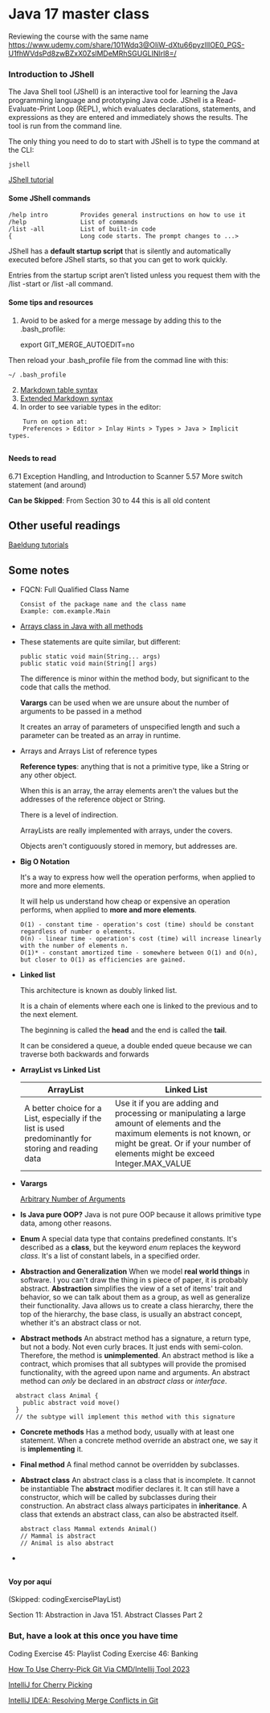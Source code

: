 # Java 17 master class #

Reviewing the course with the same name
https://www.udemy.com/share/101Wdq3@OliW-dXtu66pyzllIOE0_PGS-U1fhWVdsPd8zwBZxX0ZslMDeMRhSGUGLINlrl8=/


### Introduction to JShell ###

The Java Shell tool (JShell) is an interactive tool for learning the Java programming
language and prototyping Java code. JShell is a Read-Evaluate-Print Loop (REPL),
which evaluates declarations, statements, and expressions as they are entered and
immediately shows the results. The tool is run from the command line.

The only thing you need to do to start with JShell is to type the command at the CLI:
```
jshell
```
[JShell tutorial](https://examples.javacodegeeks.com/java-development/core-java/java-9-jshell-tutorial/)

#### Some JShell commands ####
```
/help intro         Provides general instructions on how to use it
/help               List of commands
/list -all          List of built-in code
{                   Long code starts. The prompt changes to ...>
```
JShell has a **default startup script** that is silently and automatically executed before JShell starts, so that you can get to work quickly. 

Entries from the startup script aren’t listed unless you request them with the /list -start or /list -all command.

#### Some tips and resources ####

1. Avoid to be asked for a merge message by adding this to the .bash_profile:
    
    export GIT_MERGE_AUTOEDIT=no

Then reload your .bash_profile file from the commad line with this:

    ~/ .bash_profile

2. [Markdown table syntax](https://www.tablesgenerator.com/markdown_tables#:~:text=As%20the%20official%20Markdown%20documentation%20states%2C%20Markdown%20does,which%20provide%20additional%20syntax%20for%20creating%20simple%20tables.)
3. [Extended Markdown syntax](https://www.markdownguide.org/extended-syntax/#tables)
4. In order to see variable types in the editor: 
```
    Turn on option at:
    Preferences > Editor > Inlay Hints > Types > Java > Implicit types.
```

    
##
#### Needs to read ####
6.71 Exception Handling, and Introduction to Scanner
5.57 More switch statement      (and around)

**Can be Skipped**: From Section 30 to 44 this is all old content
##


## Other useful readings ##

[Baeldung tutorials](https://github.com/eugenp/tutorials/tree/master)

## Some notes ##
* FQCN: Full Qualified Class Name

      Consist of the package name and the class name
      Example: com.example.Main

* [Arrays class in Java with all methods](https://docs.oracle.com/javase/8/docs/api/java/util/Arrays.html)


* These statements are quite similar, but different:

      public static void main(String... args)
      public static void main(String[] args)
  
  The difference is minor within the method body, but significant to the code that calls the method.
  
  **Varargs** can be used when we are unsure about the number of arguments to be passed in a method
  
  It creates an array of parameters of unspecified length and such a parameter can be treated as an array in runtime.


* Arrays and Arrays List of reference types

  **Reference types**: anything that is not a primitive type, like a String or any other object.

  When this is an array, the array elements aren't the values
  but the addresses of the reference object or String.
  
  There is a level of indirection.

  ArrayLists are really implemented with arrays, under the covers.

  Objects aren't contiguously stored in memory, but addresses are.


* **Big O Notation**

  It's a way to express how well the operation performs, when applied to more and more elements.
  
  It will help us understand how cheap or expensive an operation performs, when applied to **more and more elements**.

      O(1) - constant time - operation's cost (time) should be constant regardless of number o elements.
      O(n) - linear time - operation's cost (time) will increase linearly with the number of elements n.
      O(1)* - constant amortized time - somewhere between O(1) and O(n), but closer to O(1) as efficiencies are gained.

* **Linked list**
  
  This architecture is known as doubly linked list.
  
  It is a chain of elements where each one is linked to the previous and to the next element.
  
  The beginning is called the **head** and the end is called the **tail**.
  
  It can be considered a queue, a double ended queue because we can traverse both backwards and forwards

* **ArrayList vs Linked List**

  | ArrayList                                                                                             | Linked List                                                                                                                                                                                                  |
  |-------------------------------------------------------------------------------------------------------|--------------------------------------------------------------------------------------------------------------------------------------------------------------------------------------------------------------|
  | A better choice for a List, especially if the list is used predominantly for storing and reading data | Use it if you are adding and processing or manipulating a large amount of elements and the maximum elements is not known, or might be great. Or if your number of elements might be exceed Integer.MAX_VALUE |

* **Varargs**

    [Arbitrary Number of Arguments](https://docs.oracle.com/javase/tutorial/java/javaOO/arguments.html)

* **Is Java pure OOP?** 
  Java is not pure OOP because it allows primitive type data, among other reasons.

* **Enum**
  A special data type that contains predefined constants.
  It's described as a **class**, but the  keyword _enum_ replaces the keyword _class_.
  It's a list of constant labels, in a specified order.

* **Abstraction and Generalization**
  When we model **real world things** in software. 
  I you can't draw the thing in s piece of paper, it is probably abstract.
  **Abstraction** simplifies the view of a set of items' trait and behavior, 
  so we can talk about them as a group, as well as generalize their functionality.
  Java allows us to create a class hierarchy, there the top of the hierarchy, the base class,
  is usually an abstract concept, whether it's an abstract class or not.

* **Abstract methods**
  An abstract method has a signature, a return type, but not a body. 
  Not even curly braces. It just ends with semi-colon.
  Therefore, the method is **unimplemented**.
  An abstract method is like a contract, which promises that all subtypes will provide the promised functionality,
  with the agreed upon name and arguments.
  An abstract method can _only_ be declared in an _abstract class_ or _interface_.
```
  abstract class Animal {
    public abstract void move()
  }
  // the subtype will implement this method with this signature
```

* **Concrete methods**
  Has a method body, usually with at least one statement.
  When a concrete method override an abstract one, we say it is **implementing** it.

* **Final method**
  A final method cannot be overridden by subclasses.

* **Abstract class**
  An abstract class is a class that is incomplete.
  It cannot be instantiable
  The **abstract** modifier declares it.
  It can still have a constructor, which will be called by subclasses during their construction.
  An abstract class always participates in **inheritance**.
  A class that extends an abstract class, can also be abstracted itself.
  ```
  abstract class Mammal extends Animal()
  // Mammal is abstract
  // Animal is also abstract
  ```




* 






##
#### Voy por aquí ####

(Skipped: codingExercisePlayList)

Section 11: Abstraction in Java
151. Abstract Classes Part 2



 
### But, have a look at this once you have time ###


Coding Exercise 45: Playlist
Coding Exercise 46: Banking

[How To Use Cherry-Pick Git Via CMD/Intellij Tool 2023](https://www.bing.com/videos/riverview/relatedvideo?q=intellij%20tutorial%20cherry-pick&mid=20A2049D273AA51223A920A2049D273AA51223A9&ajaxhist=0)

[ IntelliJ for Cherry Picking](https://www.bing.com/videos/riverview/relatedvideo?&q=intellij+tutorial+cherry-pick&&mid=55C5579BEF377FE9AFCD55C5579BEF377FE9AFCD&&FORM=VRDGAR)

[IntelliJ IDEA: Resolving Merge Conflicts in Git](https://www.bing.com/videos/riverview/relatedvideo?q=intellij%20tutorial%20resolving%20conflicts&mid=1CC30B875C22BFBF0B501CC30B875C22BFBF0B50&ajaxhist=0)



